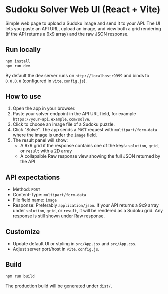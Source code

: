 # Sudoku Solver Web UI (React + Vite)

Simple web page to upload a Sudoku image and send it to your API. The UI lets you paste an API URL, upload an image, and view both a grid rendering (if the API returns a 9x9 array) and the raw JSON response.

## Run locally

```bash
npm install
npm run dev
```

By default the dev server runs on `http://localhost:9999` and binds to `0.0.0.0` (configured in `vite.config.js`).

## How to use

1. Open the app in your browser.
2. Paste your solver endpoint in the API URL field, for example `https://your-api.example.com/solve`.
3. Click to choose an image file of a Sudoku puzzle.
4. Click "Solve". The app sends a `POST` request with `multipart/form-data` where the image is under the `image` field.
5. The result panel will show:
   - A 9x9 grid if the response contains one of the keys: `solution`, `grid`, or `result` with a 2D array
   - A collapsible Raw response view showing the full JSON returned by the API

## API expectations

- Method: `POST`
- Content-Type: `multipart/form-data`
- File field name: `image`
- Response: Preferably `application/json`. If your API returns a 9x9 array under `solution`, `grid`, or `result`, it will be rendered as a Sudoku grid. Any response is still shown under Raw response.

## Customize

- Update default UI or styling in `src/App.jsx` and `src/App.css`.
- Adjust server port/host in `vite.config.js`.

## Build

```bash
npm run build
```

The production build will be generated under `dist/`.

